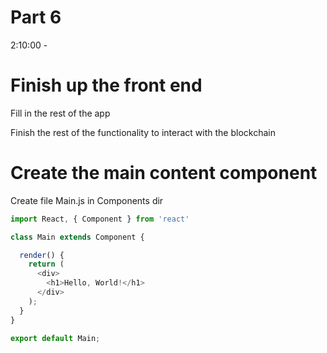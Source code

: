 # Part 6
2:10:00 - 

# Finish up the front end
Fill in the rest of the app

Finish the rest of the functionality to interact with the blockchain

# Create the main content component
Create file Main.js in Components dir
```javascript
import React, { Component } from 'react'

class Main extends Component {

  render() {
    return (
      <div>
        <h1>Hello, World!</h1>
      </div>
    );
  }
}

export default Main;
```
